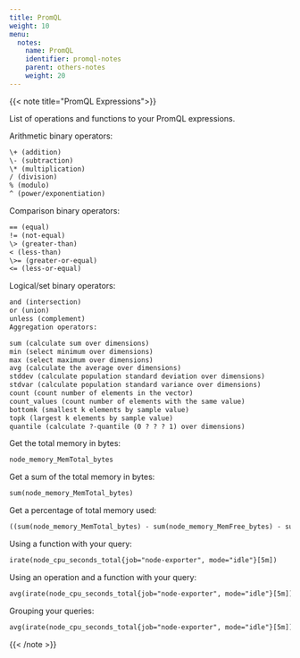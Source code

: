 ```yaml
---
title: PromQL
weight: 10
menu:
  notes:
    name: PromQL
    identifier: promql-notes
    parent: others-notes
    weight: 20
---
```


{{< note title="PromQL Expressions">}}

List of operations and functions to your PromQL expressions.

Arithmetic binary operators:

```txt
\+ (addition)
\- (subtraction)
\* (multiplication)
/ (division)
% (modulo)
^ (power/exponentiation)
```

Comparison binary operators:

```txt
== (equal)
!= (not-equal)
\> (greater-than)
< (less-than)
\>= (greater-or-equal)
<= (less-or-equal)
```

Logical/set binary operators:

```txt
and (intersection)
or (union)
unless (complement)
Aggregation operators:

sum (calculate sum over dimensions)
min (select minimum over dimensions)
max (select maximum over dimensions)
avg (calculate the average over dimensions)
stddev (calculate population standard deviation over dimensions)
stdvar (calculate population standard variance over dimensions)
count (count number of elements in the vector)
count_values (count number of elements with the same value)
bottomk (smallest k elements by sample value)
topk (largest k elements by sample value)
quantile (calculate ?-quantile (0 ? ? ? 1) over dimensions)
```

Get the total memory in bytes:

```txt
node_memory_MemTotal_bytes
```

Get a sum of the total memory in bytes:

```txt
sum(node_memory_MemTotal_bytes)
```

Get a percentage of total memory used:

```txt
((sum(node_memory_MemTotal_bytes) - sum(node_memory_MemFree_bytes) - sum(node_memory_Buffers_bytes) - sum(node_memory_Cached_bytes)) / sum(node_memory_MemTotal_bytes)) * 100
```

Using a function with your query:

```txt
irate(node_cpu_seconds_total{job="node-exporter", mode="idle"}[5m])
```

Using an operation and a function with your query:

```txt
avg(irate(node_cpu_seconds_total{job="node-exporter", mode="idle"}[5m]))
```

Grouping your queries:

```txt
avg(irate(node_cpu_seconds_total{job="node-exporter", mode="idle"}[5m])) by (instance)
```

{{< /note >}}
